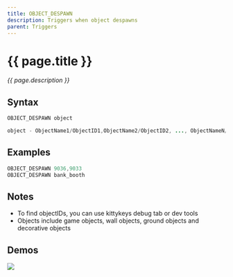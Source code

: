 ```yaml
---
title: OBJECT_DESPAWN
description: Triggers when object despawns
parent: Triggers
---
```


# {{ page.title }}

_{{ page.description }}_

## Syntax

```java
OBJECT_DESPAWN object 

object - ObjectName1/ObjectID1,ObjectName2/ObjectID2, ..., ObjectNameN/ObjectIDN
```

## Examples

```java
OBJECT_DESPAWN 9036,9033
OBJECT_DESPAWN bank_booth
```

## Notes

- To find objectIDs, you can use kittykeys debug tab or dev tools
- Objects include game objects, wall objects, ground objects and decorative objects

## Demos

![](https://i.imgur.com/MrMXQwx.gif)

